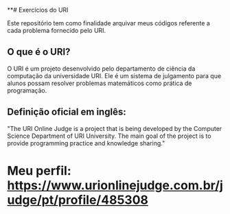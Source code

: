 **# Exercícios do URI

Este repositório tem como finalidade arquivar meus códigos referente a cada problema fornecido pelo URI. 

## O que é o URI?

O URI é um projeto desenvolvido pelo departamento de ciência da computação da universidade URI. 
Ele é um sistema de julgamento para que alunos possam resolver problemas matemáticos como prática de programação.

## Definição oficial em inglês:
"The URI Online Judge is a project that is being developed by the Computer Science Department of URI University. 
The main goal of the project is to provide programming practice and knowledge sharing."



 # Meu perfil: https://www.urionlinejudge.com.br/judge/pt/profile/485308

